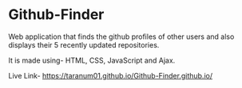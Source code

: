 # Github-Finder

Web application that finds the github profiles of other users and also displays their 5 recently updated repositories.

It is made using- HTML, CSS, JavaScript and Ajax.

Live Link- https://taranum01.github.io/Github-Finder.github.io/
